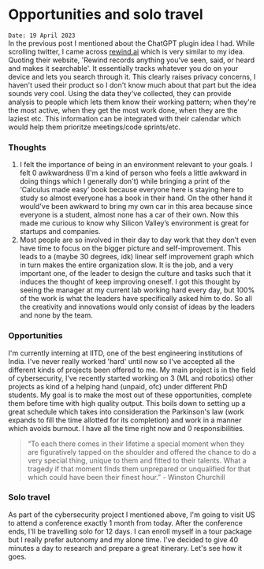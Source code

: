 # Opportunities and solo travel

`Date: 19 April 2023`  
In the previous post I mentioned about the ChatGPT plugin idea I had. While scrolling twitter, I came across [rewind.ai](https://www.rewind.ai/) which is very similar to my idea. Quoting their website, 'Rewind records anything you’ve seen, said, or heard and makes it searchable'. It essentially tracks whatever you do on your device and lets you search through it. This clearly raises privacy concerns, I haven't used their product so I don't know much about that part but the idea sounds very cool. Using the data they've collected, they can provide analysis to people which lets them know their working pattern; when they're the most active, when they get the most work done, when they are the laziest etc. This information can be integrated with their calendar which would help them prioritze meetings/code sprints/etc.  

### Thoughts
1. I felt the importance of being in an environment relevant to your goals. I felt 0 awkwardness (I'm a kind of person who feels a little awkward in doing things which I generally don't) while bringing a print of the ‘Calculus made easy’ book because everyone here is staying here to study so almost everyone has a book in their hand. On the other hand it would've been awkward to bring my own car in this area because since everyone is a student, almost none has a car of their own. Now this made me curious to know why Silicon Valley’s environment is great for startups and companies.  
2. Most people are so involved in their day to day work that they don’t even have time to focus on the bigger picture and self-improvement. This leads to a (maybe 30 degrees, idk) linear self improvement graph which in turn makes the entire organization slow. It is the job, and a very important one, of the leader to design the culture and tasks such that it induces the thought of keep improving oneself. I got this thought by seeing the manager at my current lab working hard every day, but 100% of the work is what the leaders have specifically asked him to do. So all the creativity and innovations would only consist of ideas by the leaders and none by the team.  

### Opportunities
I'm currently interning at IITD, one of the best engineering institutions of India. I've never really worked 'hard' until now so I've accepted all the different kinds of projects been offered to me. My main project is in the field of cybersecurity, I've recently started working on 3 (ML and robotics) other projects as kind of a helping hand (unpaid, ofc) under different PhD students. My goal is to make the most out of these opportunities, complete them before time with high quality output. This boils down to setting up a great schedule which takes into consideration the Parkinson's law (work expands to fill the time allotted for its completion) and work in a manner which avoids burnout. I have all the time right now and 0 responsibilities.  
> 
> “To each there comes in their lifetime a special moment when they are figuratively tapped on the shoulder and offered the chance to do a very special thing, unique to them and fitted to their talents. What a tragedy if that moment finds them unprepared or unqualified for that which could have been their finest hour.” - Winston Churchill  
> 
### Solo travel
As part of the cybersecurity project I mentioned above, I'm going to visit US to attend a conference exactly 1 month from today. After the conference ends, I'll be travelling solo for 12 days. I can enroll myself in a tour package but I really prefer autonomy and my alone time. I've decided to give 40 minutes a day to research and prepare a great itinerary. Let's see how it goes.

